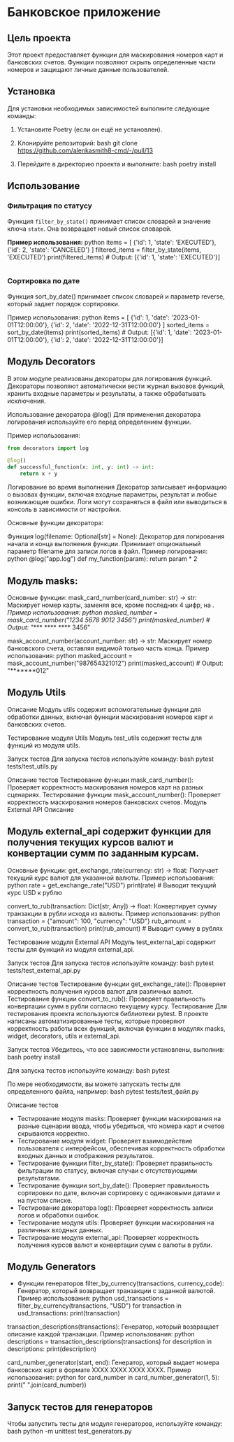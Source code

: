 # Банковское приложение

## Цель проекта
Этот проект предоставляет функции для маскирования номеров карт и банковских счетов. Функции позволяют скрыть определенные части номеров и защищают личные данные пользователей.

## Установка

Для установки необходимых зависимостей выполните следующие команды:

1. Установите Poetry (если он ещё не установлен).
2. Клонируйте репозиторий:
bash
   git clone https://github.com/alenkasmith8-cmd/-/pull/13

3. Перейдите в директорию проекта и выполните:
bash
   poetry install


## Использование

### Фильтрация по статусу

Функция `filter_by_state()` принимает список словарей и значение ключа `state`. Она возвращает новый список словарей.

**Пример использования:**
python
items = [
    {'id': 1, 'state': 'EXECUTED'},
    {'id': 2, 'state': 'CANCELED'}
]
filtered_items = filter_by_state(items, 'EXECUTED')
print(filtered_items)  # Output: [{'id': 1, 'state': 'EXECUTED'}]
```
```
### Сортировка по дате
Функция sort_by_date() принимает список словарей и параметр reverse, который задает порядок сортировки.

Пример использования:
python
items = [
    {'id': 1, 'date': '2023-01-01T12:00:00'},
    {'id': 2, 'date': '2022-12-31T12:00:00'}
]
sorted_items = sort_by_date(items)
print(sorted_items)  # Output: [{'id': 1, 'date': '2023-01-01T12:00:00'}, {'id': 2, 'date': '2022-12-31T12:00:00'}]

## Модуль Decorators
В этом модуле реализованы декораторы для логирования функций. Декораторы позволяют автоматически вести журнал вызовов функций, хранить входные параметры и результаты, а также обрабатывать исключения.

Использование декоратора @log()
Для применения декоратора логирования используйте его перед определением функции.

Пример использования:
```python
from decorators import log

@log()
def successful_function(x: int, y: int) -> int:
    return x + y
```

Логирование во время выполнения
Декоратор записывает информацию о вызовах функции, включая входные параметры, результат и любые возникающие ошибки. Логи могут сохраняться в файл или выводиться в консоль в зависимости от настройки.

Основные функции декоратора:

Функция log(filename: Optional[str] = None): Декоратор для логирования начала и конца выполнения функции. Принимает опциональный параметр filename для записи логов в файл.
Пример логирования:
python
@log("app.log")
def my_function(param):
    return param * 2

## Модуль masks:
Основные функции:
mask_card_number(card_number: str) -> str: Маскирует номер карты, заменяя все, кроме последних 4 цифр, на *.
Пример использования:
python
masked_number = mask_card_number("1234 5678 9012 3456")
print(masked_number)  # Output: "**** **** **** 3456"

mask_account_number(account_number: str) -> str: Маскирует номер банковского счета, оставляя видимой только часть конца.
Пример использования:
python
masked_account = mask_account_number("987654321012")
print(masked_account)  # Output: "*******012"

## Модуль Utils
Описание
Модуль utils содержит вспомогательные функции для обработки данных, включая функции маскирования номеров карт и банковских счетов.

Тестирование модуля Utils
Модуль test_utils содержит тесты для функций из модуля utils.

Запуск тестов
Для запуска тестов используйте команду:
bash
pytest tests/test_utils.py

Описание тестов
Тестирование функции mask_card_number(): Проверяет корректность маскирования номеров карт на разных сценариях.
Тестирование функции mask_account_number(): Проверяет корректность маскирования номеров банковских счетов.
Модуль External API
Описание
## Модуль external_api содержит функции для получения текущих курсов валют и конвертации сумм по заданным курсам.

Основные функции:
get_exchange_rate(currency: str) -> float: Получает текущий курс валют для указанной валюты.
Пример использования:
python
rate = get_exchange_rate("USD")
print(rate)  # Выводит текущий курс USD к рублю

convert_to_rub(transaction: Dict[str, Any]) -> float: Конвертирует сумму транзакции в рубли исходя из валюты.
Пример использования:
python
transaction = {"amount": 100, "currency": "USD"}
rub_amount = convert_to_rub(transaction)
print(rub_amount)  # Выводит сумму в рублях

Тестирование модуля External API
Модуль test_external_api содержит тесты для функций из модуля external_api.

Запуск тестов
Для запуска тестов используйте команду:
bash
pytest tests/test_external_api.py

Описание тестов
Тестирование функции get_exchange_rate(): Проверяет корректность получения курсов валют для различных валют.
Тестирование функции convert_to_rub(): Проверяет правильность конвертации сумм в рубли согласно текущему курсу.
Тестирование
Для тестирования проекта используются библиотеки pytest. В проекте написаны автоматизированные тесты, которые проверяют корректность работы всех функций, включая функции в модулях masks, widget, decorators, utils и external_api.

Запуск тестов
Убедитесь, что все зависимости установлены, выполнив:
bash
poetry install

Для запуска тестов используйте команду:
bash
pytest

По мере необходимости, вы можете запускать тесты для определенного файла, например:
bash
pytest tests/test_файл.py

Описание тестов
- Тестирование модуля masks: Проверяет функции маскирования на разные сценарии ввода, чтобы убедиться, что номера карт и счетов скрываются корректно.
- Тестирование модуля widget: Проверяет взаимодействие пользователя с интерфейсом, обеспечивая корректность обработки входных данных и отображения результатов.
- Тестирование функции filter_by_state(): Проверяет правильность фильтрации по статусу, включая случаи с отсутствующими результатами.
- Тестирование функции sort_by_date(): Проверяет правильность сортировки по дате, включая сортировку с одинаковыми датами и на пустом списке.
- Тестирование декоратора log(): Проверяет корректность записи логов и обработки ошибок.
- Тестирование модуля utils: Проверяет функции маскирования на различных входных данных.
- Тестирование модуля external_api: Проверяет корректность получения курсов валют и конвертации сумм с валюты в рубли.

## Модуль Generators
- Функции генераторов
filter_by_currency(transactions, currency_code): Генератор, который возвращает транзакции с заданной валютой.
Пример использования:
python
usd_transactions = filter_by_currency(transactions, "USD")
for transaction in usd_transactions:
    print(transaction)

transaction_descriptions(transactions): Генератор, который возвращает описание каждой транзакции.
Пример использования:
python
descriptions = transaction_descriptions(transactions)
for description in descriptions:
    print(description)

card_number_generator(start, end): Генератор, который выдает номера банковских карт в формате XXXX XXXX XXXX XXXX.
Пример использования:
python
for card_number in card_number_generator(1, 5):
    print(" ".join(card_number))

## Запуск тестов для генераторов
Чтобы запустить тесты для модуля генераторов, используйте команду:
bash
python -m unittest test_generators.py
```
